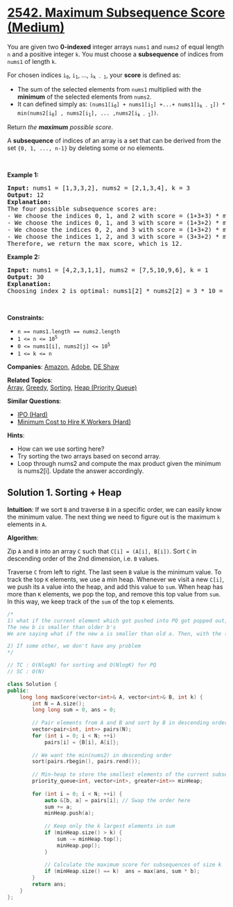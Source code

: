 # [2542. Maximum Subsequence Score (Medium)](https://leetcode.com/problems/maximum-subsequence-score)

<p>You are given two <strong>0-indexed</strong> integer arrays <code>nums1</code> and <code>nums2</code> of equal length <code>n</code> and a positive integer <code>k</code>. You must choose a <strong>subsequence</strong> of indices from <code>nums1</code> of length <code>k</code>.</p>

<p>For chosen indices <code>i<sub>0</sub></code>, <code>i<sub>1</sub></code>, ..., <code>i<sub>k - 1</sub></code>, your <strong>score</strong> is defined as:</p>

<ul>
	<li>The sum of the selected elements from <code>nums1</code> multiplied with the <strong>minimum</strong> of the selected elements from <code>nums2</code>.</li>
	<li>It can defined simply as: <code>(nums1[i<sub>0</sub>] + nums1[i<sub>1</sub>] +...+ nums1[i<sub>k - 1</sub>]) * min(nums2[i<sub>0</sub>] , nums2[i<sub>1</sub>], ... ,nums2[i<sub>k - 1</sub>])</code>.</li>
</ul>

<p>Return <em>the <strong>maximum</strong> possible score.</em></p>

<p>A <strong>subsequence</strong> of indices of an array is a set that can be derived from the set <code>{0, 1, ..., n-1}</code> by deleting some or no elements.</p>

<p>&nbsp;</p>
<p><strong class="example">Example 1:</strong></p>

<pre>
<strong>Input:</strong> nums1 = [1,3,3,2], nums2 = [2,1,3,4], k = 3
<strong>Output:</strong> 12
<strong>Explanation:</strong> 
The four possible subsequence scores are:
- We choose the indices 0, 1, and 2 with score = (1+3+3) * min(2,1,3) = 7.
- We choose the indices 0, 1, and 3 with score = (1+3+2) * min(2,1,4) = 6. 
- We choose the indices 0, 2, and 3 with score = (1+3+2) * min(2,3,4) = 12. 
- We choose the indices 1, 2, and 3 with score = (3+3+2) * min(1,3,4) = 8.
Therefore, we return the max score, which is 12.
</pre>

<p><strong class="example">Example 2:</strong></p>

<pre>
<strong>Input:</strong> nums1 = [4,2,3,1,1], nums2 = [7,5,10,9,6], k = 1
<strong>Output:</strong> 30
<strong>Explanation:</strong> 
Choosing index 2 is optimal: nums1[2] * nums2[2] = 3 * 10 = 30 is the maximum possible score.
</pre>

<p>&nbsp;</p>
<p><strong>Constraints:</strong></p>

<ul>
	<li><code>n == nums1.length == nums2.length</code></li>
	<li><code>1 &lt;= n &lt;= 10<sup>5</sup></code></li>
	<li><code>0 &lt;= nums1[i], nums2[j] &lt;= 10<sup>5</sup></code></li>
	<li><code>1 &lt;= k &lt;= n</code></li>
</ul>


**Companies**:
[Amazon](https://leetcode.com/company/amazon), [Adobe](https://leetcode.com/company/adobe), [DE Shaw](https://leetcode.com/company/de-shaw)

**Related Topics**:  
[Array](https://leetcode.com/tag/array), [Greedy](https://leetcode.com/tag/greedy), [Sorting](https://leetcode.com/tag/sorting), [Heap (Priority Queue)](https://leetcode.com/tag/heap-priority-queue)

**Similar Questions**:
* [IPO (Hard)](https://leetcode.com/problems/ipo)
* [Minimum Cost to Hire K Workers (Hard)](https://leetcode.com/problems/minimum-cost-to-hire-k-workers)

**Hints**:
* How can we use sorting here?
* Try sorting the two arrays based on second array.
* Loop through nums2 and compute the max product given the minimum is nums2[i]. Update the answer accordingly.

## Solution 1. Sorting + Heap

**Intuition**: If we sort `B` and traverse `B` in a specific order, we can easily know the minimum value. The next thing we need to figure out is the maximum `k` elements in `A`.

**Algorithm**:

Zip `A` and `B` into an array `C` such that `C[i] = (A[i], B[i])`. Sort `C` in descending order of the 2nd dimension, i.e. `B` values.

Traverse `C` from left to right. The last seen `B` value is the minimum value. To track the top `K` elements, we use a min heap. Whenever we visit a new `C[i]`, we push its `A` value into the heap, and add this value to `sum`. When heap has more than `K` elements, we pop the top, and remove this top value from `sum`. In this way, we keep track of the `sum` of the top `K` elements.

```cpp
/*
1) what if the current element which got pushed into PQ got popped out, so we should not do : sum * b
The new b is smaller than older b's 
We are saying what if the new a is smaller than old a. Then, with the (old sum) * (new smaller b), this sum*b is smaller, so it will be ignored in terms of ans 

2) If some other, we don't have any problem
*/

// TC : O(NlogN) for sorting and O(NlogK) for PQ
// SC : O(N)

class Solution {
public:
    long long maxScore(vector<int>& A, vector<int>& B, int k) {
        int N = A.size();
        long long sum = 0, ans = 0;
        
        // Pair elements from A and B and sort by B in descending order
        vector<pair<int, int>> pairs(N);
        for (int i = 0; i < N; ++i)
            pairs[i] = {B[i], A[i]};
        
        // We want the min(nums2) in descending order
        sort(pairs.rbegin(), pairs.rend());     
        
        // Min-heap to store the smallest elements of the current subsequence
        priority_queue<int, vector<int>, greater<int>> minHeap;
        
        for (int i = 0; i < N; ++i) {
            auto &[b, a] = pairs[i]; // Swap the order here
            sum += a;
            minHeap.push(a);
            
            // Keep only the k largest elements in sum
            if (minHeap.size() > k) {
                sum -= minHeap.top();
                minHeap.pop();
            }
            
            // Calculate the maximum score for subsequences of size k
            if (minHeap.size() == k)  ans = max(ans, sum * b);
        }
        return ans;
    }
};



```

